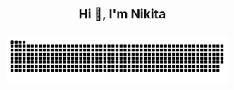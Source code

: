 <!--h1 without bottom border-->
<div id="user-content-toc">
  <ul align="center">
    <summary><h1 style="display: inline-block">Hi 👋, I'm Nikita</h1></summary>
  </ul>
</div>


<!--- snake -->
<div align="center">
  <img  src="https://github.com/Richoux-afk/Richoux-afk/blob/main/grid-snake.svg"
       alt="snake" /></a>
</div>
